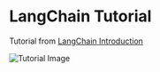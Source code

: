# LangChain Tutorial

Tutorial from [LangChain Introduction](https://python.langchain.com/docs/get_started/introduction)

<img alt="Tutorial Image" src="https://github.com/user-attachments/assets/13292fac-7444-4b67-a21c-846759adb32d" />
